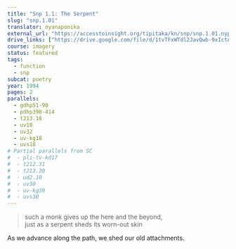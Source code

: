```yaml
---
title: "Snp 1.1: The Serpent"
slug: "snp.1.01"
translator: nyanaponika
external_url: "https://accesstoinsight.org/tipitaka/kn/snp/snp.1.01.nypo.html"
drive_links: ["https://drive.google.com/file/d/1tvTFxWTdl2JavQwb-9xIctA-edcss8Ei/view?usp=drivesdk"]
course: imagery
status: featured
tags:
  - function
  - snp
subcat: poetry
year: 1994
pages: 2
parallels:
  - gdhp51-90
  - pdhp398-414
  - t213.18
  - uv18
  - uv32
  - uv-kg18
  - uvs18
# Partial parallels from SC
#  - pli-tv-kd17
#  - t212.31
#  - t213.30
#  - ud2.10
#  - uv30
#  - uv-kg30
#  - uvs30
---
```


> such a monk gives up the here and the beyond,  
just as a serpent sheds its worn-out skin

As we advance along the path, we shed our old attachments.

